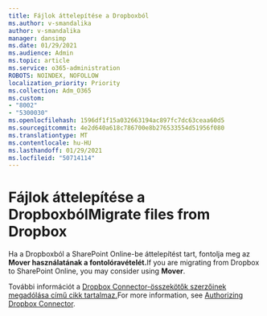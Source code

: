 ```yaml
---
title: Fájlok áttelepítése a Dropboxból
ms.author: v-smandalika
author: v-smandalika
manager: dansimp
ms.date: 01/29/2021
ms.audience: Admin
ms.topic: article
ms.service: o365-administration
ROBOTS: NOINDEX, NOFOLLOW
localization_priority: Priority
ms.collection: Adm_O365
ms.custom:
- "8002"
- "5300030"
ms.openlocfilehash: 1596df1f15a032663194ac897fc7dc63ceaa60d5
ms.sourcegitcommit: 4e2d640a618c786700e8b276533554d51956f080
ms.translationtype: MT
ms.contentlocale: hu-HU
ms.lasthandoff: 01/29/2021
ms.locfileid: "50714114"
---
```

# <a name="migrate-files-from-dropbox"></a><span data-ttu-id="62026-102">Fájlok áttelepítése a Dropboxból</span><span class="sxs-lookup"><span data-stu-id="62026-102">Migrate files from Dropbox</span></span>

<span data-ttu-id="62026-103">Ha a Dropboxból a SharePoint Online-be áttelepítést tart, fontolja meg az **Mover használatának a fontolóravételét.**</span><span class="sxs-lookup"><span data-stu-id="62026-103">If you are migrating from Dropbox to SharePoint Online, you may consider using **Mover**.</span></span>

<span data-ttu-id="62026-104">További információt a [Dropbox Connector-összekötők szerzőinek megadólása című cikk tartalmaz.](https://docs.microsoft.com/sharepointmigration/mover-dropbox)</span><span class="sxs-lookup"><span data-stu-id="62026-104">For more information, see [Authorizing Dropbox Connector](https://docs.microsoft.com/sharepointmigration/mover-dropbox).</span></span>

